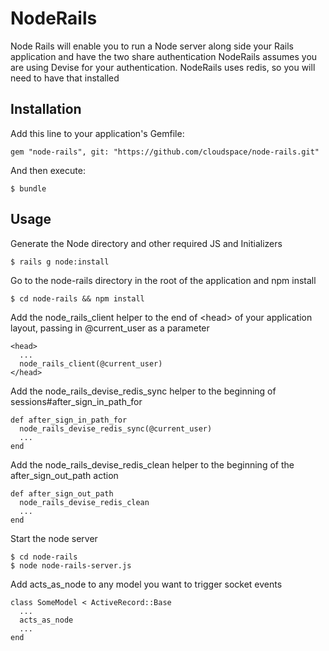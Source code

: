 # NodeRails

Node Rails will enable you to run a Node server along side your Rails application and have the two share authentication
NodeRails assumes you are using Devise for your authentication.
NodeRails uses redis, so you will need to have that installed

## Installation

Add this line to your application's Gemfile:

    gem "node-rails", git: "https://github.com/cloudspace/node-rails.git"

And then execute:

    $ bundle

## Usage

Generate the Node directory and other required JS and Initializers

    $ rails g node:install
  
Go to the node-rails directory in the root of the application and npm install

    $ cd node-rails && npm install
  
Add the node_rails_client helper to the end of &lt;head&gt; of your application layout, passing in @current_user as a parameter
      
    <head>
      ...
      node_rails_client(@current_user)
    </head>
  
Add the node_rails_devise_redis_sync helper to the beginning of sessions#after_sign_in_path_for
  
    def after_sign_in_path_for
      node_rails_devise_redis_sync(@current_user)
      ...
    end
  
Add the node_rails_devise_redis_clean helper to the beginning of the after_sign_out_path action
    
    def after_sign_out_path
      node_rails_devise_redis_clean
      ...
    end

Start the node server

    $ cd node-rails
    $ node node-rails-server.js
  
Add acts_as_node to any model you want to trigger socket events
    
    class SomeModel < ActiveRecord::Base
      ...
      acts_as_node
      ...
    end
  
